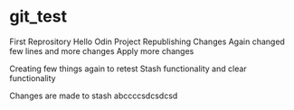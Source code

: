 # git_test
First Reprository 
Hello Odin Project
Republishing Changes
Again changed few lines and more changes
Apply more changes


Creating few things again to retest Stash functionality and clear functionality

Changes are made to stash
abccccsdcsdcsd